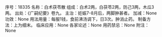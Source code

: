 序号：18335
名称：白术茯苓散
组成：白术2两，白茯苓2两，防己3两，木瓜3两。
出处：《广嗣纪要》卷九。
主治：妊娠7-8月后，两脚肿甚者。
加减：None
功效：None
用法用量：每服1钱，食前沸汤调下，日3次。肿消止药。
制备方法：上为细末。
临床应用：None
各家论述：None
用药禁忌：None
附注：None
